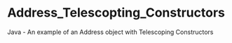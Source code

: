 # Address_Telescopting_Constructors
Java - An example of an Address object with Telescoping Constructors
